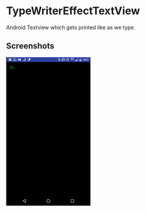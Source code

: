 # TypeWriterEffectTextView
Android Textview which gets printed like as we type.

## Screenshots

<img width="45%" src="images/demo.gif" />
